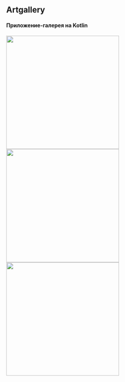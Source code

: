 <h2>Artgallery</h2>
<h4>Приложение-галерея на Kotlin</h4>

<img src=".\screenshot1.png" width=300>

<img src=".\screenshot2.png" width=300>

<img src=".\screenshot3.png" width=300>
